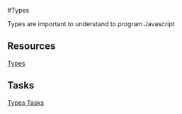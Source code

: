 #Types

Types are important to understand to program Javascript

## Resources

[Types](../../resources/types.md)

## Tasks

[Types Tasks](../../tasks/types.md)
